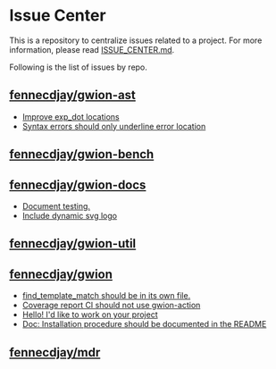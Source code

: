 # Issue Center

This is a repository to centralize issues related to a project.
For more information, please read [ISSUE_CENTER.md](ISSUE_CENTER.md).  

Following is the list of issues by repo.  

## [fennecdjay/gwion-ast](https://github.com/fennecdjay/gwion-ast)

 * [Improve exp_dot locations](https://github.com/fennecdjay/gwion-ast/issues/8) 
 * [Syntax errors should only underline error location](https://github.com/fennecdjay/gwion-ast/issues/5) 
## [fennecdjay/gwion-bench](https://github.com/fennecdjay/gwion-bench)


## [fennecdjay/gwion-docs](https://github.com/fennecdjay/gwion-docs)

 * [Document testing.](https://github.com/fennecdjay/gwion-docs/issues/11) 
 * [Include dynamic svg logo](https://github.com/fennecdjay/gwion-docs/issues/10) 
## [fennecdjay/gwion-util](https://github.com/fennecdjay/gwion-util)


## [fennecdjay/gwion](https://github.com/fennecdjay/gwion)

 * [find_template_match should be in its own file.](https://github.com/fennecdjay/Gwion/issues/192) 
 * [Coverage report CI should not use gwion-action](https://github.com/fennecdjay/Gwion/issues/184) 
 * [Hello! I'd like to work on your project](https://github.com/fennecdjay/Gwion/issues/180) 
 * [Doc: Installation procedure should be documented in the README](https://github.com/fennecdjay/Gwion/issues/179) 
## [fennecdjay/mdr](https://github.com/fennecdjay/mdr)
